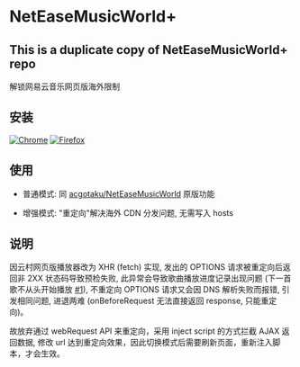 # NetEaseMusicWorld+
## This is a duplicate copy of NetEaseMusicWorld+ repo 
解锁网易云音乐网页版海外限制

## 安装

[![Chrome](https://developer.chrome.com/webstore/images/ChromeWebStore_BadgeWBorder_v2_206x58.png)](https://chrome.google.com/webstore/detail/neteasemusicworld%20/pjcgkmiglhiambjngnljkdpoggonlnfe) [![Firefox](https://addons.cdn.mozilla.net/static/img/addons-buttons/AMO-button_1.png)](https://addons.mozilla.org/zh-CN/firefox/addon/neteasemusicworldplus/)

## 使用

- 普通模式: 同 [acgotaku/NetEaseMusicWorld](https://github.com/acgotaku/NetEaseMusicWorld) 原版功能

- 增强模式: "重定向"解决海外 CDN 分发问题, 无需写入 hosts

## 说明

因云村网页版播放器改为 XHR (fetch) 实现, 发出的 OPTIONS 请求被重定向后返回非 2XX 状态码导致预检失败, 此异常会导致歌曲播放进度记录出现问题 (下一首歌不从头开始播放 [#1](https://github.com/nondanee/NetEaseMusicWorldPlus/issues/1)), 不重定向 OPTIONS 请求又会因 DNS 解析失败而报错, 引发相同问题, 进退两难 (onBeforeRequest 无法直接返回 response, 只能重定向)。

故放弃通过 webRequest API 来重定向，采用 inject script 的方式拦截 AJAX 返回数据, 修改 url 达到重定向效果，因此切换模式后需要刷新页面，重新注入脚本，才会生效。
